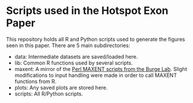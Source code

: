 # Scripts used in the Hotspot Exon Paper

This repository holds all R and Python scripts used to generate the figures seen in this paper. There are 5 main subdirectories:
* data: Intermediate datasets are saved/loaded here.
* lib: Common R functions used by several scripts.
* maxent: A mirror of the [Perl MAXENT scripts from the Burge Lab](http://genes.mit.edu/burgelab/maxent/Xmaxentscan_scoreseq.html). Slight modifications to input handling were made in order to call MAXENT functions from R.
* plots: Any saved plots are stored here.
* scripts: All R/Python scripts.